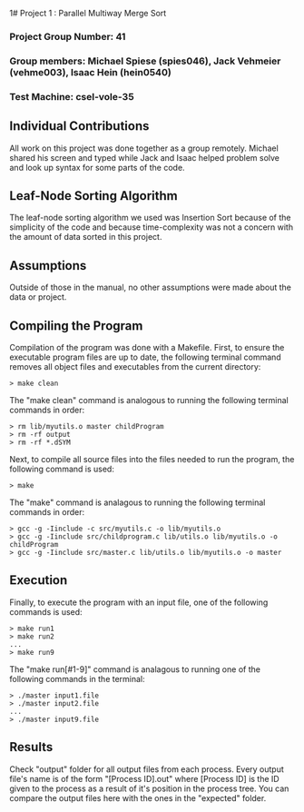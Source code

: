 1# Project 1 : Parallel Multiway Merge Sort
### Project Group Number: 41
### Group members: Michael Spiese (spies046), Jack Vehmeier (vehme003), Isaac Hein (hein0540) 
### Test Machine: csel-vole-35

## Individual Contributions
All work on this project was done together as a group remotely. Michael shared his screen and typed
while Jack and Isaac helped problem solve and look up syntax for some parts of the code.

## Leaf-Node Sorting Algorithm
The leaf-node sorting algorithm we used was Insertion Sort because of the simplicity of the code
and because time-complexity was not a concern with the amount of data sorted in this project.

## Assumptions
Outside of those in the manual, no other assumptions were made about the data or project.

## Compiling the Program
Compilation of the program was done with a Makefile. First, to ensure the executable program files
are up to date, the following terminal command removes all object files and executables from the
current directory:

	> make clean
	
The "make clean" command is analogous to running the following terminal commands in order:

	> rm lib/myutils.o master childProgram
	> rm -rf output
	> rm -rf *.dSYM

Next, to compile all source files into the files needed to run the program, the following command is used:

	> make
	
The "make" command is analagous to running the following terminal commands in order:
	
	> gcc -g -Iinclude -c src/myutils.c -o lib/myutils.o
	> gcc -g -Iinclude src/childprogram.c lib/utils.o lib/myutils.o -o childProgram
	> gcc -g -Iinclude src/master.c lib/utils.o lib/myutils.o -o master

## Execution
Finally, to execute the program with an input file, one of the following commands is used:

	> make run1
	> make run2 
	...
	> make run9
	
The "make run[#1-9]" command is analagous to running one of the following commands in the terminal:

	> ./master input1.file
	> ./master input2.file
	...
	> ./master input9.file

## Results
Check "output" folder for all output files from each process. Every output file's name is of the form 
"[Process ID].out" where [Process ID] is the ID given to the process as a result of it's position in 
the process tree. You can compare the output files here with the ones in the "expected" folder.
